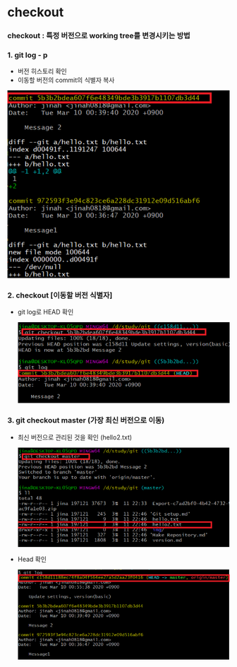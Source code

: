 # checkout



### checkout : 특정 버전으로 working tree를 변경시키는 방법

### 1. git log - p

- 버전 히스토리 확인
- 이동할 버전의 commit의 식별자 복사

![checkout/Untitled.png](img/checkout/Untitled.png)



### 2. checkout [이동할 버전 식별자]

- git log로 HEAD 확인

    ![checkout/Untitled%201.png](img/checkout/Untitled%201.png)
    
    

### 3. git checkout master  (가장 최신 버전으로 이동)

- 최신 버전으로 관리된 것을 확인 (hello2.txt)

    ![checkout/Untitled%202.png](img/checkout/Untitled%202.png)

    

- Head 확인

    ![checkout/Untitled%203.png](img/checkout/Untitled%203.png)